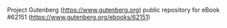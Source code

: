 Project Gutenberg (https://www.gutenberg.org) public repository for eBook #62151 (https://www.gutenberg.org/ebooks/62151)
